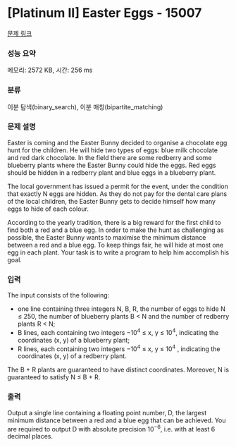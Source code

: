 # [Platinum II] Easter Eggs - 15007 

[문제 링크](https://www.acmicpc.net/problem/15007) 

### 성능 요약

메모리: 2572 KB, 시간: 256 ms

### 분류

이분 탐색(binary_search), 이분 매칭(bipartite_matching)

### 문제 설명

<p>Easter is coming and the Easter Bunny decided to organise a chocolate egg hunt for the children. He will hide two types of eggs: blue milk chocolate and red dark chocolate. In the field there are some redberry and some blueberry plants where the Easter Bunny could hide the eggs. Red eggs should be hidden in a redberry plant and blue eggs in a blueberry plant.</p>

<p>The local government has issued a permit for the event, under the condition that exactly N eggs are hidden. As they do not pay for the dental care plans of the local children, the Easter Bunny gets to decide himself how many eggs to hide of each colour.</p>

<p>According to the yearly tradition, there is a big reward for the first child to find both a red and a blue egg. In order to make the hunt as challenging as possible, the Easter Bunny wants to maximise the minimum distance between a red and a blue egg. To keep things fair, he will hide at most one egg in each plant. Your task is to write a program to help him accomplish his goal.</p>

### 입력 

 <p>The input consists of the following:</p>

<ul>
	<li>one line containing three integers N, B, R, the number of eggs to hide N ≤ 250, the number of blueberry plants B < N and the number of redberry plants R < N;</li>
	<li>B lines, each containing two integers −10<sup>4</sup> ≤ x, y ≤ 10<sup>4</sup>, indicating the coordinates (x, y) of a blueberry plant;</li>
	<li>R lines, each containing two integers −10<sup>4</sup> ≤ x, y ≤ 10<sup>4</sup> , indicating the coordinates (x, y) of a redberry plant.</li>
</ul>

<p>The B + R plants are guaranteed to have distinct coordinates. Moreover, N is guaranteed to satisfy N ≤ B + R.</p>

### 출력 

 <p>Output a single line containing a floating point number, D, the largest minimum distance between a red and a blue egg that can be achieved. You are required to output D with absolute precision 10<sup>−6</sup>, i.e. with at least 6 decimal places.</p>

